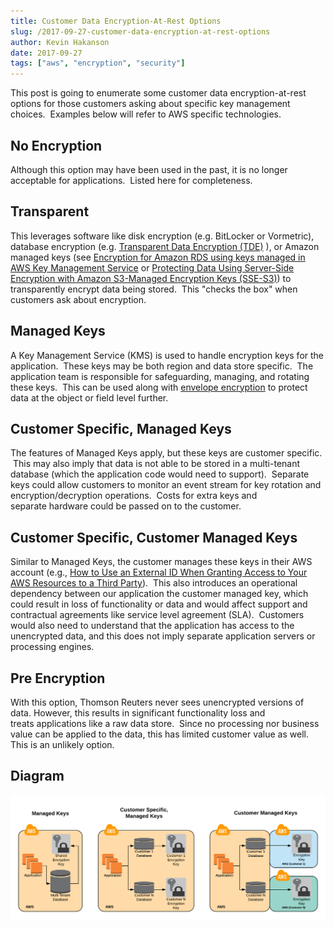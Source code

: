 ```yaml
---
title: Customer Data Encryption-At-Rest Options
slug: /2017-09-27-customer-data-encryption-at-rest-options
author: Kevin Hakanson
date: 2017-09-27
tags: ["aws", "encryption", "security"]
---
```

This post is going to enumerate some customer data encryption-at-rest options for those customers asking about specific key management choices.  Examples below will refer to AWS specific technologies.

## No Encryption

Although this option may have been used in the past, it is no longer acceptable for applications.  Listed here for completeness.

## Transparent

This leverages software like disk encryption (e.g. BitLocker or Vormetric), database encryption (e.g. [Transparent Data Encryption (TDE)](https://docs.microsoft.com/en-us/sql/relational-databases/security/encryption/transparent-data-encryption) ), or Amazon managed keys (see [Encryption for Amazon RDS using keys managed in AWS Key Management Service](https://aws.amazon.com/about-aws/whats-new/2015/01/06/amazon-rds-encryption-with-kms-mysql-postgresql/) or [Protecting Data Using Server-Side Encryption with Amazon S3-Managed Encryption Keys (SSE-S3)](http://docs.aws.amazon.com/AmazonS3/latest/dev/UsingServerSideEncryption.html)) to transparently encrypt data being stored.  This "checks the box" when customers ask about encryption.

## Managed Keys

A Key Management Service (KMS) is used to handle encryption keys for the application.  These keys may be both region and data store specific.  The application team is responsible for safeguarding, managing, and rotating these keys.  This can be used along with [envelope encryption](http://docs.aws.amazon.com/kms/latest/developerguide/concepts.html#enveloping) to protect data at the object or field level further.

## Customer Specific, Managed Keys

The features of Managed Keys apply, but these keys are customer specific.  This may also imply that data is not able to be stored in a multi-tenant database (which the application code would need to support).  Separate keys could allow customers to monitor an event stream for key rotation and encryption/decryption operations.  Costs for extra keys and separate hardware could be passed on to the customer.

## Customer Specific, Customer Managed Keys

Similar to Managed Keys, the customer manages these keys in their AWS account (e.g., [How to Use an External ID When Granting Access to Your AWS Resources to a Third Party](https://docs.aws.amazon.com/IAM/latest/UserGuide/id_roles_create_for-user_externalid.html)).  This also introduces an operational dependency between our application the customer managed key, which could result in loss of functionality or data and would affect support and contractual agreements like service level agreement (SLA).  Customers would also need to understand that the application has access to the unencrypted data, and this does not imply separate application servers or processing engines.

## Pre Encryption

With this option, Thomson Reuters never sees unencrypted versions of data. However, this results in significant functionality loss and treats applications like a raw data store.  Since no processing nor business value can be applied to the data, this has limited customer value as well.  This is an unlikely option.

## Diagram

[![Encryption Options](images/EncryptionOptions.png)](images/EncryptionOptions.png)
